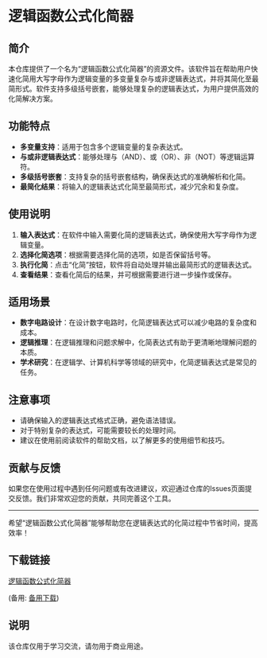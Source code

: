 # 逻辑函数公式化简器

## 简介

本仓库提供了一个名为“逻辑函数公式化简器”的资源文件。该软件旨在帮助用户快速化简用大写字母作为逻辑变量的多变量复杂与或非逻辑表达式，并将其简化至最简形式。软件支持多级括号嵌套，能够处理复杂的逻辑表达式，为用户提供高效的化简解决方案。

## 功能特点

- **多变量支持**：适用于包含多个逻辑变量的复杂表达式。
- **与或非逻辑表达式**：能够处理与（AND）、或（OR）、非（NOT）等逻辑运算符。
- **多级括号嵌套**：支持复杂的括号嵌套结构，确保表达式的准确解析和化简。
- **最简化结果**：将输入的逻辑表达式化简至最简形式，减少冗余和复杂度。

## 使用说明

1. **输入表达式**：在软件中输入需要化简的逻辑表达式，确保使用大写字母作为逻辑变量。
2. **选择化简选项**：根据需要选择化简的选项，如是否保留括号等。
3. **执行化简**：点击“化简”按钮，软件将自动处理并输出最简形式的逻辑表达式。
4. **查看结果**：查看化简后的结果，并可根据需要进行进一步操作或保存。

## 适用场景

- **数字电路设计**：在设计数字电路时，化简逻辑表达式可以减少电路的复杂度和成本。
- **逻辑推理**：在逻辑推理和问题求解中，化简表达式有助于更清晰地理解问题的本质。
- **学术研究**：在逻辑学、计算机科学等领域的研究中，化简逻辑表达式是常见的任务。

## 注意事项

- 请确保输入的逻辑表达式格式正确，避免语法错误。
- 对于特别复杂的表达式，可能需要较长的处理时间。
- 建议在使用前阅读软件的帮助文档，以了解更多的使用细节和技巧。

## 贡献与反馈

如果您在使用过程中遇到任何问题或有改进建议，欢迎通过仓库的Issues页面提交反馈。我们非常欢迎您的贡献，共同完善这个工具。

---

希望“逻辑函数公式化简器”能够帮助您在逻辑表达式的化简过程中节省时间，提高效率！

## 下载链接
[逻辑函数公式化简器](https://pan.quark.cn/s/8d0b33daffa9) 

(备用: [备用下载](https://pan.baidu.com/s/1Kev1QQUJMqncMUNAl0Cs_Q?pwd=1234))

## 说明

该仓库仅用于学习交流，请勿用于商业用途。
